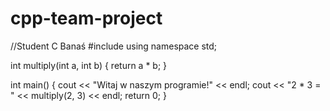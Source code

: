 # cpp-team-project
//Student C Banaś
#include <iostream>
using namespace std;


int multiply(int a, int b) {
    return a * b;
}


int main() {
  cout << "Witaj w naszym programie!" << endl;
  cout << "2 * 3 = " << multiply(2, 3) << endl;
  return 0;
} 








